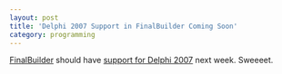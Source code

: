 ```yaml
---
layout: post
title: 'Delphi 2007 Support in FinalBuilder Coming Soon'
category: programming
---
```


[FinalBuilder](http://www.finalbuilder.com/) should have [support for Delphi 2007](http://www.finalbuilder.com/forums.aspx?forumid=1&amp;postid=3168&amp;view=topic) next week.  Sweeeet.
